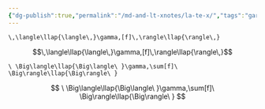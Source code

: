 ```yaml
---
{"dg-publish":true,"permalink":"/md-and-lt-xnotes/la-te-x/","tags":"gardenEntry","dgHomeLink":true,"dgPassFrontmatter":false,"dgShowBacklinks":false,"dgShowLocalGraph":false}
---
```



```
\,\langle\llap{\langle\,}\gamma,[f]\,\rangle\llap{\rangle\,}
```

$$\,\langle\llap{\langle\,}\gamma,[f]\,\rangle\llap{\rangle\,}$$

```
\ \Big\langle\llap{\Big\langle\ }\gamma,\sum[f]\ \Big\rangle\llap{\Big\rangle\ }
```

$$
\ \Big\langle\llap{\Big\langle\ }\gamma,\sum[f]\ \Big\rangle\llap{\Big\rangle\ }
$$